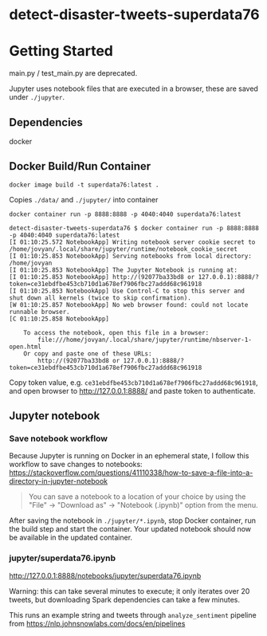 # detect-disaster-tweets-superdata76

# Getting Started
main.py / test_main.py are deprecated.

Jupyter uses notebook files that are executed in a browser, these are saved under `./jupyter`.
## Dependencies
docker

## Docker Build/Run Container
`docker image build -t superdata76:latest .`

Copies `./data/` and `./jupyter/` into container

`docker container run -p 8888:8888 -p 4040:4040 superdata76:latest`

```
detect-disaster-tweets-superdata76 $ docker container run -p 8888:8888 -p 4040:4040 superdata76:latest
[I 01:10:25.572 NotebookApp] Writing notebook server cookie secret to /home/jovyan/.local/share/jupyter/runtime/notebook_cookie_secret
[I 01:10:25.853 NotebookApp] Serving notebooks from local directory: /home/jovyan
[I 01:10:25.853 NotebookApp] The Jupyter Notebook is running at:
[I 01:10:25.853 NotebookApp] http://(92077ba33bd8 or 127.0.0.1):8888/?token=ce31ebdfbe453cb710d1a678ef7906fbc27addd68c961918
[I 01:10:25.853 NotebookApp] Use Control-C to stop this server and shut down all kernels (twice to skip confirmation).
[W 01:10:25.857 NotebookApp] No web browser found: could not locate runnable browser.
[C 01:10:25.858 NotebookApp] 
    
    To access the notebook, open this file in a browser:
        file:///home/jovyan/.local/share/jupyter/runtime/nbserver-1-open.html
    Or copy and paste one of these URLs:
        http://(92077ba33bd8 or 127.0.0.1):8888/?token=ce31ebdfbe453cb710d1a678ef7906fbc27addd68c961918
```

Copy token value, e.g. `ce31ebdfbe453cb710d1a678ef7906fbc27addd68c961918`, and open browser to http://127.0.0.1:8888/ and paste token to authenticate.

## Jupyter notebook
### Save notebook workflow
Because Jupyter is running on Docker in an ephemeral state, I follow this workflow to save changes to notebooks:
https://stackoverflow.com/questions/41110338/how-to-save-a-file-into-a-directory-in-jupyter-notebook
> You can save a notebook to a location of your choice by using the "File" -> "Download as" -> "Notebook (.ipynb)" option from the menu.

After saving the notebook in `./jupyter/*.ipynb`, stop Docker container, run the build step and start the container. Your updated notebook should now be available in the updated container.

### jupyter/superdata76.ipynb
http://127.0.0.1:8888/notebooks/jupyter/superdata76.ipynb

Warning: this can take several minutes to execute; it only iterates over 20 tweets, but downloading Spark dependencies can take a few minutes.

This runs an example string and tweets through `analyze_sentiment` pipeline from https://nlp.johnsnowlabs.com/docs/en/pipelines
